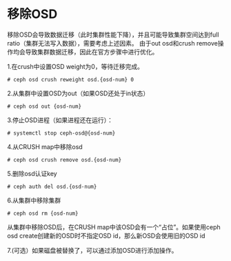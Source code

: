 # 移除OSD

移除OSD会导致数据迁移（此时集群性能下降），并且可能导致集群空间达到full ratio（集群无法写入数据），需要考虑上述因素。 由于out osd和crush remove操作均会导致集群数据迁移，因此在官方步骤中进行优化。

1.在crush中设置OSD weight为0，等待迁移完成。

```		
# ceph osd crush reweight osd.{osd-num} 0
```

2.从集群中设置OSD为out（如果OSD还处于in状态）

```
# ceph osd out {osd-num}
```

3.停止OSD进程（如果进程还在运行）：

```
# systemctl stop ceph-osd@{osd-num}
```

4.从CRUSH map中移除osd

```
# ceph osd crush remove osd.{osd-num}
```

5.删除osd认证key

```
# ceph auth del osd.{osd-num}
```

6.从集群中移除集群

```
# ceph osd rm {osd-num}
```

从集群中移除OSD后，在CRUSH map中该OSD会有一个“占位”。如果使用ceph osd create创建新的OSD时不指定OSD id，那么新OSD会使用旧的OSD id

7.(可选）如果磁盘被替换了，可以通过添加OSD进行添加操作。




